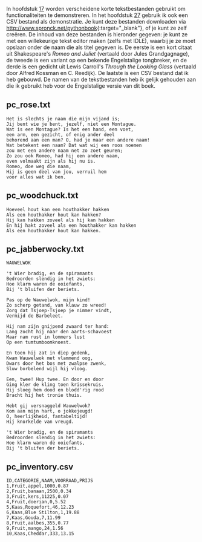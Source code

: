 In hoofdstuk
<a href="#ch:textfiles" data-reference-type="ref" data-reference="ch:textfiles">17</a>
worden verscheidene korte tekstbestanden gebruikt om functionaliteiten
te demonstreren. In het hoofdstuk
<a href="#ch:fileformats" data-reference-type="ref" data-reference="ch:fileformats">27</a>
gebruik ik ook een CSV bestand als demonstratie. Je kunt deze bestanden
downloaden via <http://www.spronck.net/pythonbook>{:target="_blank"}, of je kunt ze zelf
creëren. De inhoud van deze bestanden is hieronder gegeven: je kunt ze
met een willekeurige tekst editor maken (zelfs met IDLE), waarbij je ze
moet opslaan onder de naam die als titel gegeven is. De eerste is een
kort citaat uit Shakespeare's *Romeo and Juliet* (vertaald door Jules
Grandgagnage), de tweede is een variant op een bekende Engelstalige
tongbreker, en de derde is een gedicht uit Lewis Carroll's *Through the
Looking Glass* (vertaald door Alfred Kossman en C. Reedijk). De laatste
is een CSV bestand dat ik heb gebouwd. De namen van de tekstbestanden
heb ik gelijk gehouden aan die ik gebruikt heb voor de Engelstalige
versie van dit boek.

## pc_rose.txt

    Het is slechts je naam die mijn vijand is;
    Jij bent wie je bent, jezelf, niet een Montague.
    Wat is een Montague? Is het een hand, een voet,
    een arm, een gezicht, of enig ander deel
    behorend aan een man? O, had je maar een andere naam!
    Wat betekent een naam? Dat wat wij een roos noemen
    zou met een andere naam net zo zoet geuren;
    Zo zou ook Romeo, had hij een andere naam,
    even volmaakt zijn als hij nu is.
    Romeo, doe weg die naam,
    Hij is geen deel van jou, verruil hem
    voor alles wat ik ben.

## pc_woodchuck.txt

    Hoeveel hout kan een houthakker hakken
    Als een houthakker hout kan hakken?
    Hij kan hakken zoveel als hij kan hakken
    En hij hakt zoveel als een houthakker kan hakken
    Als een houthakker hout kan hakken.

## pc_jabberwocky.txt

    WAUWELWOK

    't Wier bradig, en de spiramants
    Bedroorden slendig in het zwiets:
    Hoe klarm waren de ooiefants,
    Bij 't bluifen der beriets.

    Pas op de Wauwelwok, mijn kind!
    Zo scherp getand, van klauw zo wreed!
    Zorg dat Tsjoep-Tsjoep je nimmer vindt,
    Vermijd de Barbeleet.

    Hij nam zijn gnijpend zwaard ter hand:
    Lang zocht hij naar den aarts-schavoest
    Maar nam rust in lommers lust
    Op een tumtumboomknoest.

    En toen hij zat in diep gedenk,
    Kwam Wauwelwok met vlammend oog,
    Dwars door het bos met zwalpse zwenk,
    Sluw borbelend wijl hij vloog.

    Een, twee! Hup twee. En door en door
    Ging kler de kling toen krissekruis.
    Hij sloeg hem dood en blodd'rig rood
    Bracht hij het tronie thuis.

    Hebt gij versnaggeld Wauwelwok?
    Kom aan mijn hart, o jokkejeugd!
    O, heerlijkheid, fantabeltijd!
    Hij knorkelde van vreugd.

    't Wier bradig, en de spiramants
    Bedroorden slendig in het zwiets:
    Hoe klarm waren de ooiefants,
    Bij 't bluifen der beriets.

## pc_inventory.csv

    ID,CATEGORIE,NAAM,VOORRAAD,PRIJS
    1,Fruit,appel,1000,0.87
    2,Fruit,banaan,2500,0.34
    3,Fruit,kers,11225,0.07
    4,Fruit,doerian,0,5.52
    5,Kaas,Roquefort,46,12.23
    6,Kaas,Blue Stilton,1,19.88
    7,Kaas,Gouda,7,11.99
    8,Fruit,aalbes,355,0.77
    9,Fruit,mango,24,1.56
    10,Kaas,Cheddar,333,13.15
